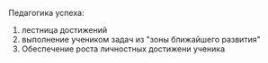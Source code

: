 
Педагогика успеха:
1) лестница достижений
2) выполнение учеником задач из "зоны ближайшего развития"
3) Обеспечение роста личностных достижени ученика

